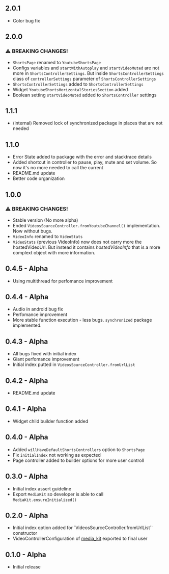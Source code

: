 ## 2.0.1
* Color bug fix

## 2.0.0
### ⚠️ BREAKING CHANGES!
* `ShortsPage` renamed to `YoutubeShortsPage`
* Configs variables and `startWithAutoplay` and `startVideoMuted` are not more in `ShortsControllerSettings`. But inside `ShortsControllerSettings` class of `controllerSettings` parameter of `ShortsControllerSettings`
* `ShortsControllerSettings` added to `ShortsControllerSettings`
* Widget `YoutubeShortsHorizontalStoriesSection` added
* Boolean setting `startVideoMuted` added to `ShortsController` settings

## 1.1.1
* (internal) Removed lock of synchronized package in places that are not needed 

## 1.1.0
* Error State added to package with the error and stacktrace details
* Added shortcut in controller to pause, play, mute and set volume. So now it's no more needed to call the current 
* README.md update
* Better code organization

## 1.0.0
### ⚠️ BREAKING CHANGES!
* Stable version (No more alpha)
* Ended `VideosSourceController.fromYoutubeChannel()` implementation. Now without bugs.
* `VideoInfo` renamed to `VideoStats`
* `VideoStats` (previous VideoInfo) now does not carry more the hostedVideoUrl. But instead it contains *hostedVideoInfo* that is a more complext object with more information.

## 0.4.5 - Alpha
* Using multithread for perfomance improvement

## 0.4.4 - Alpha
* Audio in android bug fix
* Perfomance improvement
* More stable function execution - less bugs. `synchronized` package implemented.

## 0.4.3 - Alpha
* All bugs fixed with initial index
* Giant perfomance improvement
* Initial index putted in `VideosSourceController.fromUrlList`

## 0.4.2 - Alpha
* README.md update

## 0.4.1 - Alpha
* Widget child builder function added

## 0.4.0 - Alpha
* Added `willHaveDefaultShortsControllers` option to `ShortsPage`
* Fix `initialIndex` not working as expected
* Page controller added to builder options for more user controll

## 0.3.0 - Alpha
* Initial index assert guideline
* Export `MediaKit` so developer is able to call `MediaKit.ensureInitialized()`

## 0.2.0 - Alpha
* Initial index option added for `VideosSourceController.fromUrlList`` constructor
* VideoControllerConfiguration of [media_kit](https://pub.dev/packages/media_kit) exported to final user

## 0.1.0 - Alpha
* Initial release
